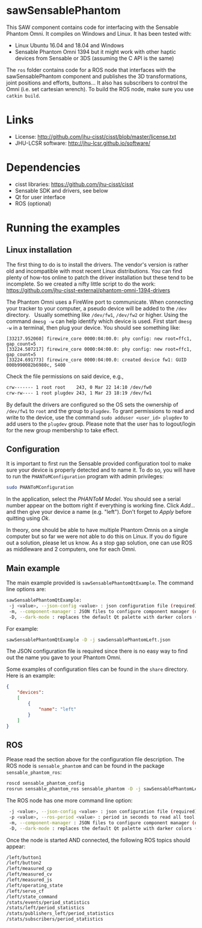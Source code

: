# sawSensablePhantom

This SAW component contains code for interfacing with the Sensable Phantom Omni.  It compiles on Windows and Linux.  It has been tested with:
  * Linux Ubuntu 16.04 and 18.04 and Windows
  * Sensable Phantom Omni 1394 but it might work with other haptic devices from Sensable or 3DS (assuming the C API is the same)

The `ros` folder contains code for a ROS node that interfaces with the sawSensablePhantom component and publishes the 3D transformations, joint positions and efforts, buttons...  It also has subscribers to control the Omni (i.e. set cartesian wrench).  To build the ROS node, make sure you use `catkin build`.

# Links
 * License: http://github.com/jhu-cisst/cisst/blob/master/license.txt
 * JHU-LCSR software: http://jhu-lcsr.github.io/software/

# Dependencies
 * cisst libraries: https://github.com/jhu-cisst/cisst
 * Sensable SDK and drivers, see below
 * Qt for user interface
 * ROS (optional)
 
# Running the examples
 
## Linux installation

The first thing to do is to install the drivers.  The vendor's version is rather old and incompatible with most recent Linux distributions.  You can find plenty of how-tos online to patch the driver installation but these tend to be incomplete.  So we created a nifty little script to do the work:  https://github.com/jhu-cisst-external/phantom-omni-1394-drivers
 
The Phantom Omni uses a FireWire port to communicate.  When connecting your tracker to your computer, a pseudo device will be added to the `/dev` directory.   Usually something like `/dev/fw1`, `/dev/fw2` or higher.  Using the command `dmesg -w` can help identify which device is used.  First start `dmesg -w` in a terminal, then plug your device.  You should see something like: 
```
[33217.952060] firewire_core 0000:04:00.0: phy config: new root=ffc1, gap_count=5
[33224.507217] firewire_core 0000:04:00.0: phy config: new root=ffc1, gap_count=5
[33224.691773] firewire_core 0000:04:00.0: created device fw1: GUID 000b990082b6980c, S400
```
Check the file permissions on said device, e.g.,
```sh
crw------- 1 root root    243, 0 Mar 22 14:10 /dev/fw0
crw-rw---- 1 root plugdev 243, 1 Mar 23 18:19 /dev/fw1
```
By default the drivers are configured so the OS sets the ownership of `/dev/fw1` to `root` and the group to `plugdev`.   To grant permissions to read and write to the device, use the command `sudo adduser <user_id> plugdev` to add users to the `plugdev` group.   Please note that the user has to logout/login for the new group membership to take effect.

## Configuration

It is important to first run the Sensable provided configuration tool to make sure your device is properly detected and to name it.   To do so, you will have to run the `PHANToMConfiguration` program with admin privileges:
```sh
sudo PHANToMConfiguration
```
In the application, select the *PHANToM Model*.  You should see a serial number appear on the bottom right if everything is working fine.  Click *Add...* and then give your device a name (e.g. "left").  Don't forget to *Apply* before quitting using *Ok*.

In theory, one should be able to have multiple Phantom Omnis on a single computer but so far we were not able to do this on Linux.   If you do figure out a solution, please let us know.   As a stop gap solution, one can use ROS as middleware and 2 computers, one for each Omni. 

## Main example

The main example provided is `sawSensablePhantomQtExample`.  The command line options are:
```sh
sawSensablePhantomQtExample:
 -j <value>, --json-config <value> : json configuration file (required)
 -m, --component-manager : JSON files to configure component manager (optional)
 -D, --dark-mode : replaces the default Qt palette with darker colors (optional)
```

For example:
```sh
sawSensablePhantomQtExample -D -j sawSensablePhantomLeft.json
```

The JSON configuration file is required since there is no easy way to find out the name you gave to your Phantom Omni.

Some examples of configuration files can be found in the `share` directory.  Here is an example:
```json
{
    "devices":
    [
        {
            "name": "left"
        }
    ]
}
```

## ROS

Please read the section above for the configuration file description.  The ROS node is `sensable_phantom` and can be found in the package `sensable_phantom_ros`:
```sh
roscd sensable_phantom_config
rosrun sensable_phantom_ros sensable_phantom -D -j sawSensablePhantomLeft.json 
```

The ROS node has one more command line option:
```sh
 -j <value>, --json-config <value> : json configuration file (required)
 -p <value>, --ros-period <value> : period in seconds to read all tool positions (default 0.002, 2 ms, 500Hz).  There is no point to have a period higher than the device (optional)
 -m, --component-manager : JSON files to configure component manager (optional)
 -D, --dark-mode : replaces the default Qt palette with darker colors (optional)
```

Once the node is started AND connected, the following ROS topics should appear:
```sh
/left/button1
/left/button2
/left/measured_cp
/left/measured_cv
/left/measured_js
/left/operating_state
/left/servo_cf
/left/state_command
/stats/events/period_statistics
/stats/left/period_statistics
/stats/publishers_left/period_statistics
/stats/subscribers/period_statistics
```

